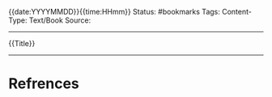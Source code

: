 {{date:YYYYMMDD}}{{time:HHmm}}
Status: #bookmarks
Tags:
Content-Type: Text/Book
Source: 	

---
{{Title}}

---
# Refrences